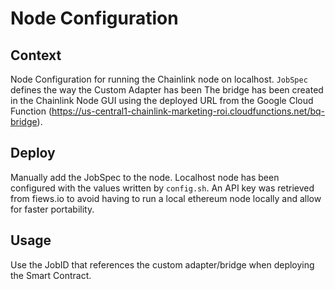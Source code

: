 # Node Configuration

## Context
Node Configuration for running the Chainlink node on localhost.  `JobSpec` defines the way the Custom Adapter has been 
The bridge has been created in the Chainlink Node GUI using the deployed URL from the Google Cloud Function (https://us-central1-chainlink-marketing-roi.cloudfunctions.net/bq-bridge).

## Deploy
Manually add the JobSpec to the node. Localhost node has been configured with the values written by `config.sh`. An API key was retrieved from fiews.io to avoid having to run a local ethereum node locally and allow for faster portability.

## Usage
Use the JobID that references the custom adapter/bridge when deploying the Smart Contract.